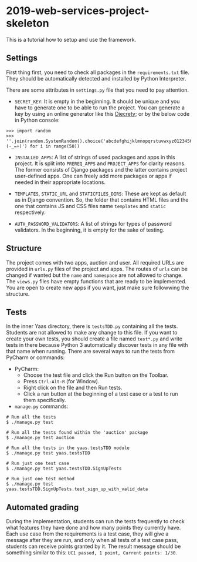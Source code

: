 # 2019-web-services-project-skeleton

This is a tutorial how to setup and use the framework.

## Settings

First thing first, you need to check all packages in the `requirements.txt` file. 
They should be automatically detected and installed by Python Interpreter.

There are some attributes in `settings.py` file that you need to pay attention.

- `SECRET_KEY`: It is empty in the beginning. It should be unique and you have to generate one 
to be able to run the project. You can generate a key by using an online generator like this 
[Djecrety](https://djecrety.ir/); or by the below code in Python console:
```
>>> import random
>>> ''.join(random.SystemRandom().choice('abcdefghijklmnopqrstuvwxyz0123456789!@#$%^&*(-_=+)') for i in range(50))
```

- `INSTALLED_APPS`: A list of strings of used packages and apps in this project. It is split into 
`PREREQ_APPS` and `PROJECT_APPS` for clarity reasons. The former consists of Django packages and 
the latter contains project user-defined apps. One can freely add more packages or apps 
if needed in their appropriate locations.

- `TEMPLATES`, `STATIC_URL` and `STATICFILES_DIRS`: These are kept as default as in Django 
convention. So, the folder that contains HTML files and the one that contains JS and CSS files 
name `templates` and `static` respectively.

- `AUTH_PASSWORD_VALIDATORS`: A list of strings for types of password validators. 
In the beginning, it is empty for the sake of testing.

## Structure

The project comes with two apps, auction and user. All required URLs are provided in `urls.py` 
files of the project and apps. The routes of `urls` can be changed if wanted but the `name` and 
`namespace` are not allowed to change. The `views.py` files have empty functions that are ready 
to be implemented. You are open to create new apps if you want, just make sure followwing
the structure.

## Tests

In the inner Yaas directory, there is `testsTDD.py` containing all the tests. Students are not 
allowed to make any change to this file. If you want to create your own tests, you should 
create a file named `test*.py` and write tests in there because Python 3 automatically discover 
tests in any file with that name when running. There are several ways to run the tests from 
PyCharm or commands:

- PyCharm:
    * Choose the test file and click the Run button on the Toolbar.
    * Press `Ctrl-Alt-R` (for Window).
    * Right click on the file and then Run tests.
    * Click a run button at the beginning of a test case or a test to run them specifically.
- `manage.py` commands:
```
# Run all the tests
$ ./manage.py test

# Run all the tests found within the 'auction' package
$ ./manage.py test auction

# Run all the tests in the yaas.testsTDD module
$ ./manage.py test yaas.testsTDD

# Run just one test case
$ ./manage.py test yaas.testsTDD.SignUpTests

# Run just one test method
$ ./manage.py test yaas.testsTDD.SignUpTests.test_sign_up_with_valid_data
```

## Automated grading

During the implementation, students can run the tests frequently to check what features they 
have done and how many points they currently have. Each use case from the requirements is a 
test case, they will give a message after they are run, and only when all tests of a test case 
pass, students can receive points granted by it. The result message should be something similar 
to this: `UC1 passed, 1 point, Current points: 1/30`.
